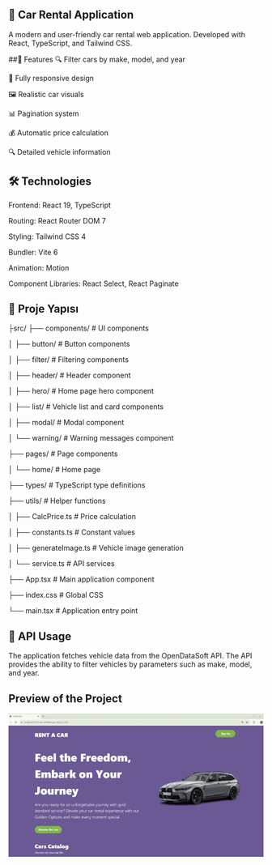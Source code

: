 ## 🚗 Car Rental Application
A modern and user-friendly car rental web application. Developed with React, TypeScript, and Tailwind CSS.

##🌟 Features
🔍 Filter cars by make, model, and year

📱 Fully responsive design

🖼️ Realistic car visuals

📊 Pagination system

💰 Automatic price calculation

🔍 Detailed vehicle information

## 🛠️ Technologies
Frontend: React 19, TypeScript

Routing: React Router DOM 7

Styling: Tailwind CSS 4

Bundler: Vite 6

Animation: Motion

Component Libraries: React Select, React Paginate

## 📂 Proje Yapısı

├src/
├── components/         # UI components

│   ├── button/         # Button components

│   ├── filter/         # Filtering components

│   ├── header/         # Header component

│   ├── hero/           # Home page hero component

│   ├── list/           # Vehicle list and card components

│   ├── modal/          # Modal component

│   └── warning/        # Warning messages component

├── pages/              # Page components

│   └── home/           # Home page

├── types/              # TypeScript type definitions

├── utils/              # Helper functions

│   ├── CalcPrice.ts    # Price calculation

│   ├── constants.ts    # Constant values

│   ├── generateImage.ts # Vehicle image generation

│   └── service.ts      # API services

├── App.tsx             # Main application component

├── index.css           # Global CSS

└── main.tsx            # Application entry point


## 🔄 API Usage
The application fetches vehicle data from the OpenDataSoft API. The API provides the ability to filter vehicles by parameters such as make, model, and year.

## Preview of the Project 
![](car-rental.gif)

